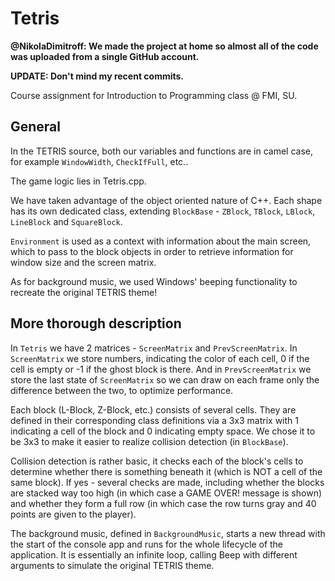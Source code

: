 Tetris
======

__@NikolaDimitroff: We made the project at home so almost all of the code was uploaded from a single GitHub account.__

__UPDATE: Don't mind my recent commits.__

Course assignment for Introduction to Programming class @ FMI, SU.

General
------------------------
In the TETRIS source, both our variables and functions are in camel case, for example `WindowWidth`, `CheckIfFull`, etc..

The game logic lies in Tetris.cpp. 

We have taken advantage of the object oriented nature of C++. Each shape has its own dedicated class, extending `BlockBase` - `ZBlock`, `TBlock`, `LBlock`, `LineBlock` and `SquareBlock`.

`Environment` is used as a context with information about the main screen, which to pass to the block objects in order to retrieve information for window size and the screen matrix.

As for background music, we used Windows' beeping functionality to recreate the original TETRIS theme!

More thorough description
------------------------
In `Tetris` we have 2 matrices - `ScreenMatrix` and `PrevScreenMatrix`. In `ScreenMatrix` we store numbers, indicating the color of each cell, 0 if the cell is empty or -1 if the ghost block is there. And in `PrevScreenMatrix` we store the last state of `ScreenMatrix` so we can draw on each frame only the difference between the two, to optimize performance.

Each block (L-Block, Z-Block, etc.) consists of several cells. They are defined in their corresponding class definitions via a 3x3 matrix with 1 indicating a cell of the block and 0 indicating empty space. We chose it to be 3x3 to make it easier to realize collision detection (in `BlockBase`).

Collision detection is rather basic, it checks each of the block's cells to determine whether there is something beneath it (which is NOT a cell of the same block). If yes - several checks are made, including whether the blocks are stacked way too high (in which case a GAME OVER! message is shown) and whether they form a full row (in which case the row turns gray and 40 points are given to the player).

The background music, defined in `BackgroundMusic`, starts a new thread with the start of the console app and runs for the whole lifecycle of the application. It is essentially an infinite loop, calling Beep with different arguments to simulate the original TETRIS theme.
